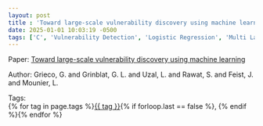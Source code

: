 ```yaml
---
layout: post
title : 'Toward large-scale vulnerability discovery using machine learning'
date: 2025-01-01 10:03:19 -0500
tags: ['C', 'Vulnerability Detection', 'Logistic Regression', 'Multi Layer Perceptron', 'Random Forest', 'Control Flow Graph (CFG)', 'Tokenizer']
---
```

Paper: [Toward large-scale vulnerability discovery using machine learning](https://dl.acm.org/doi/abs/10.1145/2857705.2857720)

Author: Grieco, G. and Grinblat, G. L. and Uzal, L. and Rawat, S. and Feist, J. and Mounier, L.




 Tags:  
        <span>{% for tag in page.tags %}<a href="/tags/#{{ tag | slugify }}">{{ tag }}</a>{% if forloop.last == false %}, {% endif %}{% endfor %}</span>
